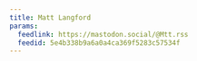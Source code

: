 ```yaml
---
title: Matt Langford
params:
  feedlink: https://mastodon.social/@Mtt.rss
  feedid: 5e4b338b9a6a0a4ca369f5283c57534f
---
```

